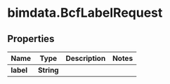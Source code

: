 # bimdata.BcfLabelRequest

## Properties

Name | Type | Description | Notes
------------ | ------------- | ------------- | -------------
**label** | **String** |  | 



